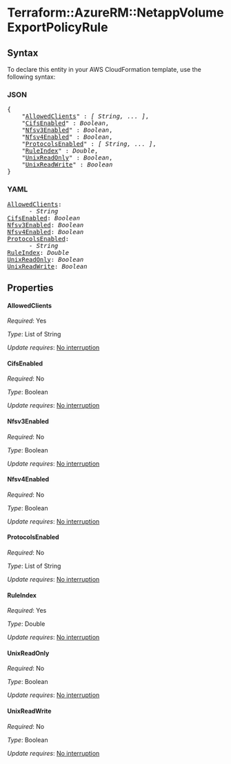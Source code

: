 # Terraform::AzureRM::NetappVolume ExportPolicyRule

## Syntax

To declare this entity in your AWS CloudFormation template, use the following syntax:

### JSON

<pre>
{
    "<a href="#allowedclients" title="AllowedClients">AllowedClients</a>" : <i>[ String, ... ]</i>,
    "<a href="#cifsenabled" title="CifsEnabled">CifsEnabled</a>" : <i>Boolean</i>,
    "<a href="#nfsv3enabled" title="Nfsv3Enabled">Nfsv3Enabled</a>" : <i>Boolean</i>,
    "<a href="#nfsv4enabled" title="Nfsv4Enabled">Nfsv4Enabled</a>" : <i>Boolean</i>,
    "<a href="#protocolsenabled" title="ProtocolsEnabled">ProtocolsEnabled</a>" : <i>[ String, ... ]</i>,
    "<a href="#ruleindex" title="RuleIndex">RuleIndex</a>" : <i>Double</i>,
    "<a href="#unixreadonly" title="UnixReadOnly">UnixReadOnly</a>" : <i>Boolean</i>,
    "<a href="#unixreadwrite" title="UnixReadWrite">UnixReadWrite</a>" : <i>Boolean</i>
}
</pre>

### YAML

<pre>
<a href="#allowedclients" title="AllowedClients">AllowedClients</a>: <i>
      - String</i>
<a href="#cifsenabled" title="CifsEnabled">CifsEnabled</a>: <i>Boolean</i>
<a href="#nfsv3enabled" title="Nfsv3Enabled">Nfsv3Enabled</a>: <i>Boolean</i>
<a href="#nfsv4enabled" title="Nfsv4Enabled">Nfsv4Enabled</a>: <i>Boolean</i>
<a href="#protocolsenabled" title="ProtocolsEnabled">ProtocolsEnabled</a>: <i>
      - String</i>
<a href="#ruleindex" title="RuleIndex">RuleIndex</a>: <i>Double</i>
<a href="#unixreadonly" title="UnixReadOnly">UnixReadOnly</a>: <i>Boolean</i>
<a href="#unixreadwrite" title="UnixReadWrite">UnixReadWrite</a>: <i>Boolean</i>
</pre>

## Properties

#### AllowedClients

_Required_: Yes

_Type_: List of String

_Update requires_: [No interruption](https://docs.aws.amazon.com/AWSCloudFormation/latest/UserGuide/using-cfn-updating-stacks-update-behaviors.html#update-no-interrupt)

#### CifsEnabled

_Required_: No

_Type_: Boolean

_Update requires_: [No interruption](https://docs.aws.amazon.com/AWSCloudFormation/latest/UserGuide/using-cfn-updating-stacks-update-behaviors.html#update-no-interrupt)

#### Nfsv3Enabled

_Required_: No

_Type_: Boolean

_Update requires_: [No interruption](https://docs.aws.amazon.com/AWSCloudFormation/latest/UserGuide/using-cfn-updating-stacks-update-behaviors.html#update-no-interrupt)

#### Nfsv4Enabled

_Required_: No

_Type_: Boolean

_Update requires_: [No interruption](https://docs.aws.amazon.com/AWSCloudFormation/latest/UserGuide/using-cfn-updating-stacks-update-behaviors.html#update-no-interrupt)

#### ProtocolsEnabled

_Required_: No

_Type_: List of String

_Update requires_: [No interruption](https://docs.aws.amazon.com/AWSCloudFormation/latest/UserGuide/using-cfn-updating-stacks-update-behaviors.html#update-no-interrupt)

#### RuleIndex

_Required_: Yes

_Type_: Double

_Update requires_: [No interruption](https://docs.aws.amazon.com/AWSCloudFormation/latest/UserGuide/using-cfn-updating-stacks-update-behaviors.html#update-no-interrupt)

#### UnixReadOnly

_Required_: No

_Type_: Boolean

_Update requires_: [No interruption](https://docs.aws.amazon.com/AWSCloudFormation/latest/UserGuide/using-cfn-updating-stacks-update-behaviors.html#update-no-interrupt)

#### UnixReadWrite

_Required_: No

_Type_: Boolean

_Update requires_: [No interruption](https://docs.aws.amazon.com/AWSCloudFormation/latest/UserGuide/using-cfn-updating-stacks-update-behaviors.html#update-no-interrupt)

